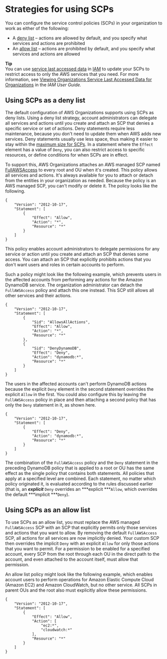 # Strategies for using SCPs<a name="SCP_strategies"></a>

You can configure the service control policies \(SCPs\) in your organization to work as either of the following:
+ A [deny list](#orgs_policies_denylist) – actions are allowed by default, and you specify what services and actions are prohibited
+ An [allow list](#orgs_policies_allowlist) – actions are prohibited by default, and you specify what services and actions are allowed

**Tip**  
You can use [service last accessed data](https://docs.aws.amazon.com/IAM/latest/UserGuide/access_policies_access-advisor.html) in [IAM](https://docs.aws.amazon.com/IAM/latest/UserGuide/introduction.html) to update your SCPs to restrict access to only the AWS services that you need\. For more information, see [Viewing Organizations Service Last Accessed Data for Organizations](https://docs.aws.amazon.com/IAM/latest/UserGuide/access_policies_access-advisor-view-data-orgs.html) in the *IAM User Guide\.* 

## Using SCPs as a deny list<a name="orgs_policies_denylist"></a>

The default configuration of AWS Organizations supports using SCPs as deny lists\. Using a deny list strategy, account administrators can delegate all services and actions until you create and attach an SCP that denies a specific service or set of actions\. Deny statements require less maintenance, because you don't need to update them when AWS adds new services\. Deny statements usually use less space, thus making it easier to stay within the [maximum size for SCPs](orgs_reference_limits.md#min-max-values)\. In a statement where the `Effect` element has a value of `Deny`, you can also restrict access to specific resources, or define conditions for when SCPs are in effect\. 

To support this, AWS Organizations attaches an AWS managed SCP named [FullAWSAccess](https://console.aws.amazon.com/organizations/?#/policies/p-FullAWSAccess) to every root and OU when it's created\. This policy allows all services and actions\. It's always available for you to attach or detach from the entities in your organization as needed\. Because the policy is an AWS managed SCP, you can't modify or delete it\. The policy looks like the following\.

```
{
    "Version": "2012-10-17",
    "Statement": [
        {
            "Effect": "Allow",
            "Action": "*",
            "Resource": "*"
        }
    ]
}
```

This policy enables account administrators to delegate permissions for any service or action until you create and attach an SCP that denies some access\. You can attach an SCP that explicitly prohibits actions that you don't want users and roles in certain accounts to perform\.

Such a policy might look like the following example, which prevents users in the affected accounts from performing any actions for the Amazon DynamoDB service\. The organization administrator can detach the `FullAWSAccess` policy and attach this one instead\. This SCP still allows all other services and their actions\.

```
{
    "Version": "2012-10-17",
    "Statement": [
        {
            "Sid": "AllowsAllActions",
            "Effect": "Allow",
            "Action": "*",
            "Resource": "*"
        },
        {
            "Sid": "DenyDynamoDB", 
            "Effect": "Deny",
            "Action": "dynamodb:*",
            "Resource": "*"
        }
    ]
}
```

The users in the affected accounts can't perform DynamoDB actions because the explicit `Deny` element in the second statement overrides the explicit `Allow` in the first\. You could also configure this by leaving the `FullAWSAccess` policy in place and then attaching a second policy that has only the `Deny` statement in it, as shown here\.

```
{
    "Version": "2012-10-17",
    "Statement": [
        {
            "Effect": "Deny",
            "Action": "dynamodb:*",
            "Resource": "*"
        }
    ]
}
```

The combination of the `FullAWSAccess` policy and the `Deny` statement in the preceding DynamoDB policy that is applied to a root or OU has the same effect as the single policy that contains both statements\. All policies that apply at a specified level are combined\. Each statement, no matter which policy originated it, is evaluated according to the rules discussed earlier \(that is, an ***explicit*** `Deny` overrides an ***explicit ***`Allow`, which overrides the default ***implicit ***`Deny`\)\.

## Using SCPs as an allow list<a name="orgs_policies_allowlist"></a>

To use SCPs as an allow list, you must replace the AWS managed `FullAWSAccess` SCP with an SCP that explicitly permits only those services and actions that you want to allow\. By removing the default `FullAWSAccess` SCP, all actions for all services are now implicitly denied\. Your custom SCP then overrides the implicit `Deny` with an explicit `Allow` for only those actions that you want to permit\. For a permission to be enabled for a specified account, every SCP from the root through each OU in the direct path to the account, and even attached to the account itself, must allow that permission\.

An allow list policy might look like the following example, which enables account users to perform operations for Amazon Elastic Compute Cloud \(Amazon EC2\) and Amazon CloudWatch, but no other service\. All SCPs in parent OUs and the root also must explicitly allow these permissions\.

```
{
    "Version": "2012-10-17",
    "Statement": [
        {
            "Effect": "Allow",
            "Action": [
                "ec2:*",
                "cloudwatch:*"
            ],
            "Resource": "*"
        }
    ]
}
```